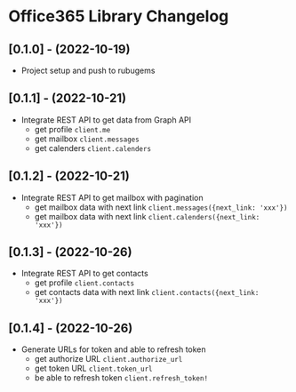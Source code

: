 # Office365 Library Changelog

## [0.1.0] - (2022-10-19)

- Project setup and push to rubugems

## [0.1.1] - (2022-10-21)

- Integrate REST API to get data from Graph API
  - get profile `client.me`
  - get mailbox `client.messages`
  - get calenders `client.calenders`

## [0.1.2] - (2022-10-21)

- Integrate REST API to get mailbox with pagination
  - get mailbox data with next link `client.messages({next_link: 'xxx'})`
  - get mailbox data with next link `client.calenders({next_link: 'xxx'})`

## [0.1.3] - (2022-10-26)

- Integrate REST API to get contacts
  - get profile `client.contacts`
  - get contacts data with next link `client.contacts({next_link: 'xxx'})`

## [0.1.4] - (2022-10-26)

- Generate URLs for token and able to refresh token
  - get authorize URL `client.authorize_url`
  - get token URL `client.token_url`
  - be able to refresh token `client.refresh_token!`